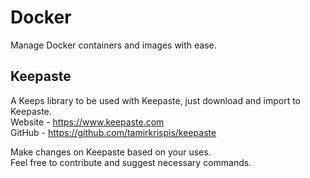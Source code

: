 # Docker
Manage Docker containers and images with ease.

## Keepaste
A Keeps library to be used with Keepaste, just download and import to Keepaste.  
Website - https://www.keepaste.com  
GitHub - https://github.com/tamirkrispis/keepaste

Make changes on Keepaste based on your uses.  
Feel free to contribute and suggest necessary commands.
